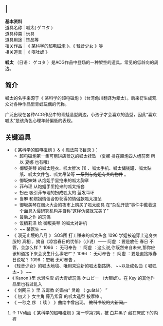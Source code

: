 |  
---  
**基本资料**  
道具名称  |  呱太(  ゲコタ  )   
道具种类  |  玩具   
道具用途  |  饰品等   
相关作品  |  《  某科学的超电磁炮  》、《  轻音少女  》等   
相关道具  |  《  呕吐蛙  》  </br>  
  
**呱太** （日语：  ゲコタ  ）是ACG作品中登场的一种架空的道具。常见的低龄向的周边。

##  简介

呱太的名字来源于《  某科学的超电磁炮  》（台湾角川翻译为晕太）。后来衍生成观众对各种作品里青蛙玩偶的代称。

广泛出现在各种ACG作品中的青蛙造型周边，小孩子才会喜欢的造型，因此“喜欢呱太”是该角色心理年龄偏低的表现。

##  关键道具

  * 《  某科学的超电磁炮  》&《  魔法禁书目录  》： 
    * 超电磁炮第一集可丽饼店赠送的呱太挂坠  （夏娜  排在超炮四人组前面  所以  夏娜  也有哦） 
    * 御坂美琴  的呱太睡衣、呱太胖次  [1]  、呱太手机、呱太储钱罐、呱太贴纸、呱太文件包、呱太吊坠等 ~~一系列与炮姐有关的物件~~ 。 
    * 御坂妹妹  从炮姐手里抢来的呱太胸章 
    * 菲布理  从炮姐手里抢来的呱太指套 
    * ~~拐走~~ 吸引菲布理的扮成呱太的  蓝发耳环 
    * 当麻  和炮姐情侣合影获得的情侣款呱太挂坠 
    * 御坂美琴在烟火大会的夜市上购买了呱太面具  在“杂乱开放”事件中戴着这个面具入侵研究机构并自称“这样伪装就完美了” 
    * 最后之作  的玩偶 
    * 饭栖莉泽  给  御坂美琴  的呱太对讲机 
    * ~~ 某医生  ~~
  * 《  漫无止境的八月  》  SOS团  打工赚来的呱太头套  1096  学姐被迫穿上这身衣服的  真相  ，摘自《凉宫春日的忧郁》（小说）——  阿虚  ：要是放任  春日  不管，会怎么样？  1096  ：  无可奉告  ！  阿虚  ：这么说,你既然来自未来,那你应该知道接下来会发生什么事吧?”？  1096  ：  无可奉告  ！  阿虚  ：要是直接跟春日说呢？  1096  ：恕我  无可奉告  。 
  * 《轻音少女》的呱太地毯、唯用来迎新的呱太指路牌、 ~~以及成名曲《 呱呱太~  》 ~~
  * 《  Kanon  》里  水濑名雪  的大青蛙玩偶  ケロピー  （大眼蛙）。在  Key  的其他作品里也有过乱入 
  * 《  剑网三  》里  五毒教  的蛊虫“  灵蟾  （  guātài  ）  ” 
  * 《  初犬  》女主角  藤乃紫音  的呱太造型  按摩棒  。 
  * 《  一秒之  序  （  续  ）  》曲绘中曾出现。 ~~教科书般的大新闻。~~

  1. ↑  TV动画《  某科学的超电磁炮  》第一季第2集，被  白井黑子  藏在床底下的内裤 

